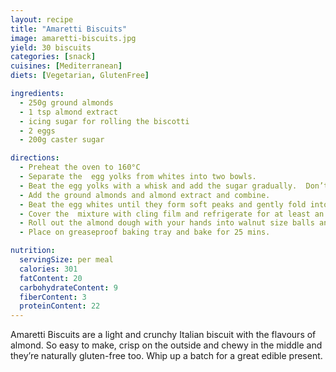 ```yaml
---
layout: recipe
title: "Amaretti Biscuits"
image: amaretti-biscuits.jpg
yield: 30 biscuits
categories: [snack]
cuisines: [Mediterranean]
diets: [Vegetarian, GlutenFree]

ingredients:
  - 250g ground almonds
  - 1 tsp almond extract
  - icing sugar for rolling the biscotti
  - 2 eggs
  - 200g caster sugar

directions:
  - Preheat the oven to 160°C
  - Separate the  egg yolks from whites into two bowls.
  - Beat the egg yolks with a whisk and add the sugar gradually.  Don’t over beat the egg yolks, just enough so that sugar is combined with yolk and mixed well.
  - Add the ground almonds and almond extract and combine.
  - Beat the egg whites until they form soft peaks and gently fold into almond mixture.
  - Cover the  mixture with cling film and refrigerate for at least an hour.
  - Roll out the almond dough with your hands into walnut size balls and then roll in icing sugar to coat.
  - Place on greaseproof baking tray and bake for 25 mins.

nutrition:
  servingSize: per meal
  calories: 301
  fatContent: 20
  carbohydrateContent: 9
  fiberContent: 3
  proteinContent: 22
---
```


Amaretti Biscuits are a light and crunchy Italian biscuit with the flavours of almond. So easy to make, crisp on the outside and chewy in the middle and they’re naturally gluten-free too. Whip up a batch for a great edible present.
